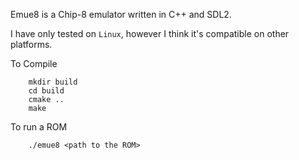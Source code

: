 Emue8 is a Chip-8 emulator written in C++ and SDL2.

I have only tested on `Linux`, however I think it's compatible on other platforms.

To Compile
```
    mkdir build
    cd build
    cmake ..
    make

```

To run a ROM

```
    ./emue8 <path to the ROM>
```

